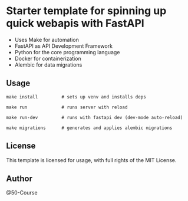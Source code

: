 # Starter template for spinning up quick webapis with FastAPI

- Uses Make for automation
- FastAPI as API Development Framework
- Python for the core programming language
- Docker for containerization
- Alembic for data migrations

## Usage


```
make install         # sets up venv and installs deps

make run             # runs server with reload

make run-dev         # runs with fastapi dev (dev-mode auto-reload)

make migrations      # generates and applies alembic migrations

```

## License

This template is licensed for usage, with full rights of the MIT License.

## Author

@50-Course
